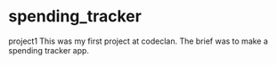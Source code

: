# spending_tracker
project1
This was my first project at codeclan. The brief was to make a spending tracker app.  
